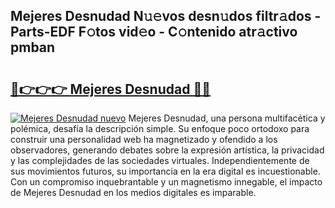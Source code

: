 ## Mejeres Desnudad N𝚞𝚎vos desn𝚞dos filtr𝚊dos - Parts-EDF F𝚘tos vid𝚎o - C𝚘ntenido atr𝚊ctivo pmban

# <h2><a href="http://mb9bzx.tromn.icu/?c=Mejeres+Desnudad">🔗👉👉👉 Mejeres Desnudad 🔗🔗</a></h2>

[![Mejeres Desnudad nuevo](https://i.imgur.com/pEAQMta.gif)](http://mb9bzx.tromn.icu/?c=Mejeres+Desnudad)
Mejeres Desnudad, una persona multifacética y polémica, desafía la descripción simple. Su enfoque poco ortodoxo para construir una personalidad web ha magnetizado y ofendido a los observadores, generando debates sobre la expresión artística, la privacidad y las complejidades de las sociedades virtuales. Independientemente de sus movimientos futuros, su importancia en la era digital es incuestionable. Con un compromiso inquebrantable y un magnetismo innegable, el impacto de Mejeres Desnudad en los medios digitales es imparable.

